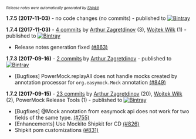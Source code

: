 <sup><sup>*Release notes were automatically generated by [Shipkit](http://shipkit.org/)*</sup></sup>

**1.7.5 (2017-11-03)** - no code changes (no commits) - published to [![Bintray](https://img.shields.io/badge/Bintray-1.7.5-green.svg)](https://bintray.com/powermock/maven/powermock/powermock-1.7.5)

**1.7.4 (2017-11-03)** - [4 commits](https://github.com/powermock/powermock/compare/powermock-1.7.3...powermock-1.7.4) by [Arthur Zagretdinov](https://github.com/thekingnothing) (3), [Wojtek Wilk](https://github.com/wwilk) (1) - published to [![Bintray](https://img.shields.io/badge/Bintray-1.7.4-green.svg)](https://bintray.com/powermock/maven/powermock/powermock-1.7.4)
 - Release notes generation fixed [(#863)](https://github.com/powermock/powermock/pull/863)

**1.7.3 (2017-09-16)** - [2 commits](https://github.com/powermock/powermock/compare/powermock-1.7.2...powermock-1.7.3) by [Arthur Zagretdinov](https://github.com/thekingnothing) - published to [![Bintray](https://img.shields.io/badge/Bintray-1.7.3-green.svg)](https://bintray.com/powermock/maven/powermock/powermock-1.7.3)
 - [Bugfixes] PowerMock.replayAll does not handle mocks created by annotation processor for `org.easymock.Mock` annotation [(#849)](https://github.com/powermock/powermock/issues/849)

**1.7.2 (2017-09-15)** - [23 commits](https://github.com/powermock/powermock/compare/powermock-1.7.1...powermock-1.7.2) by [Arthur Zagretdinov](https://github.com/thekingnothing) (20), [Wojtek Wilk](https://github.com/wwilk) (2), PowerMock Release Tools (1) - published to [![Bintray](https://img.shields.io/badge/Bintray-1.7.2-green.svg)](https://bintray.com/powermock/maven/powermock/powermock-1.7.2)
 - [Bugfixes] @Mock annotation from easymock api does not work for two fields of the same type. [(#755)](https://github.com/powermock/powermock/issues/755)
 - [Enhancements] Use Mockito Shipkit for CD [(#826)](https://github.com/powermock/powermock/issues/826)
 - Shipkit pom customizations [(#831)](https://github.com/powermock/powermock/pull/831)

